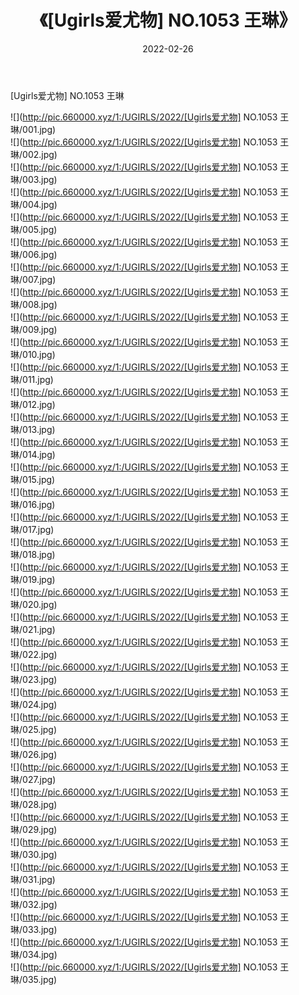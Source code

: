 ﻿---
layout: post
title:  《[Ugirls爱尤物] NO.1053 王琳》
date:   2022-02-26
img: http://pic.660000.xyz/1:/UGIRLS/2022/[Ugirls爱尤物] NO.1053 王琳/000.jpg
categories: [美女, 清纯, 唯美]
---

[Ugirls爱尤物] NO.1053 王琳

 ![](http://pic.660000.xyz/1:/UGIRLS/2022/[Ugirls爱尤物] NO.1053 王琳/001.jpg) <br>![](http://pic.660000.xyz/1:/UGIRLS/2022/[Ugirls爱尤物] NO.1053 王琳/002.jpg) <br>![](http://pic.660000.xyz/1:/UGIRLS/2022/[Ugirls爱尤物] NO.1053 王琳/003.jpg) <br>![](http://pic.660000.xyz/1:/UGIRLS/2022/[Ugirls爱尤物] NO.1053 王琳/004.jpg) <br>![](http://pic.660000.xyz/1:/UGIRLS/2022/[Ugirls爱尤物] NO.1053 王琳/005.jpg) <br>![](http://pic.660000.xyz/1:/UGIRLS/2022/[Ugirls爱尤物] NO.1053 王琳/006.jpg) <br>![](http://pic.660000.xyz/1:/UGIRLS/2022/[Ugirls爱尤物] NO.1053 王琳/007.jpg) <br>![](http://pic.660000.xyz/1:/UGIRLS/2022/[Ugirls爱尤物] NO.1053 王琳/008.jpg) <br>![](http://pic.660000.xyz/1:/UGIRLS/2022/[Ugirls爱尤物] NO.1053 王琳/009.jpg) <br>![](http://pic.660000.xyz/1:/UGIRLS/2022/[Ugirls爱尤物] NO.1053 王琳/010.jpg) <br>![](http://pic.660000.xyz/1:/UGIRLS/2022/[Ugirls爱尤物] NO.1053 王琳/011.jpg) <br>![](http://pic.660000.xyz/1:/UGIRLS/2022/[Ugirls爱尤物] NO.1053 王琳/012.jpg) <br>![](http://pic.660000.xyz/1:/UGIRLS/2022/[Ugirls爱尤物] NO.1053 王琳/013.jpg) <br>![](http://pic.660000.xyz/1:/UGIRLS/2022/[Ugirls爱尤物] NO.1053 王琳/014.jpg) <br>![](http://pic.660000.xyz/1:/UGIRLS/2022/[Ugirls爱尤物] NO.1053 王琳/015.jpg) <br>![](http://pic.660000.xyz/1:/UGIRLS/2022/[Ugirls爱尤物] NO.1053 王琳/016.jpg) <br>![](http://pic.660000.xyz/1:/UGIRLS/2022/[Ugirls爱尤物] NO.1053 王琳/017.jpg) <br>![](http://pic.660000.xyz/1:/UGIRLS/2022/[Ugirls爱尤物] NO.1053 王琳/018.jpg) <br>![](http://pic.660000.xyz/1:/UGIRLS/2022/[Ugirls爱尤物] NO.1053 王琳/019.jpg) <br>![](http://pic.660000.xyz/1:/UGIRLS/2022/[Ugirls爱尤物] NO.1053 王琳/020.jpg) <br>![](http://pic.660000.xyz/1:/UGIRLS/2022/[Ugirls爱尤物] NO.1053 王琳/021.jpg) <br>![](http://pic.660000.xyz/1:/UGIRLS/2022/[Ugirls爱尤物] NO.1053 王琳/022.jpg) <br>![](http://pic.660000.xyz/1:/UGIRLS/2022/[Ugirls爱尤物] NO.1053 王琳/023.jpg) <br>![](http://pic.660000.xyz/1:/UGIRLS/2022/[Ugirls爱尤物] NO.1053 王琳/024.jpg) <br>![](http://pic.660000.xyz/1:/UGIRLS/2022/[Ugirls爱尤物] NO.1053 王琳/025.jpg) <br>![](http://pic.660000.xyz/1:/UGIRLS/2022/[Ugirls爱尤物] NO.1053 王琳/026.jpg) <br>![](http://pic.660000.xyz/1:/UGIRLS/2022/[Ugirls爱尤物] NO.1053 王琳/027.jpg) <br>![](http://pic.660000.xyz/1:/UGIRLS/2022/[Ugirls爱尤物] NO.1053 王琳/028.jpg) <br>![](http://pic.660000.xyz/1:/UGIRLS/2022/[Ugirls爱尤物] NO.1053 王琳/029.jpg) <br>![](http://pic.660000.xyz/1:/UGIRLS/2022/[Ugirls爱尤物] NO.1053 王琳/030.jpg) <br>![](http://pic.660000.xyz/1:/UGIRLS/2022/[Ugirls爱尤物] NO.1053 王琳/031.jpg) <br>![](http://pic.660000.xyz/1:/UGIRLS/2022/[Ugirls爱尤物] NO.1053 王琳/032.jpg) <br>![](http://pic.660000.xyz/1:/UGIRLS/2022/[Ugirls爱尤物] NO.1053 王琳/033.jpg) <br>![](http://pic.660000.xyz/1:/UGIRLS/2022/[Ugirls爱尤物] NO.1053 王琳/034.jpg) <br>![](http://pic.660000.xyz/1:/UGIRLS/2022/[Ugirls爱尤物] NO.1053 王琳/035.jpg) <br>